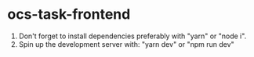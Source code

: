# ocs-task-frontend

1. Don't forget to install dependencies preferably with "yarn" or "node i".
2. Spin up the development server with: "yarn dev" or "npm run dev"
